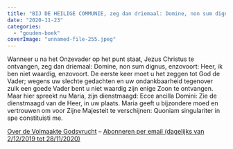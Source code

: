 ```yaml
---
title: "BIJ DE HEILIGE COMMUNIE, zeg dan driemaal: Domine, non sum dignus"
date: "2020-11-23"
categories: 
  - "gouden-boek"
coverImage: "unnamed-file-255.jpeg"
---
```


Wanneer u na het Onzevader op het punt staat, Jezus Christus te ontvangen, zeg dan driemaal: Domine, non sum dignus, enzovoort: Heer, ik ben niet waardig, enzovoort. De eerste keer moet u het zeggen tot God de Vader; wegens uw slechte gedachten en uw ondankbaarheid tegenover zulk een goede Vader bent u niet waardig zijn enige Zoon te ontvangen. Maar hier spreekt nu Maria, zijn dienstmaagd: Ecce ancilla Domini: Zie de dienstmaagd van de Heer, in uw plaats. Maria geeft u bijzondere moed en vertrouwen om voor Zijne Majesteit te verschijnen: Quoniam singulariter in spe constituisti me.

[Over de Volmaakte Godsvrucht](/blog/een-jaar-lang-volmaakte-godsvrucht/) – [Abonneren per email (dagelijks van 2/12/2019 tot 28/11/2020)](http://eepurl.com/9RKvX)
